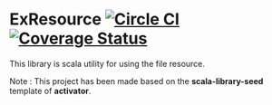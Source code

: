 # ExResource [![Circle CI](https://circleci.com/gh/kkkatsube/EXResource.svg?style=svg)](https://circleci.com/gh/kkkatsube/EXResource) [![Coverage Status](https://coveralls.io/repos/kkkatsube/EXResource/badge.svg?branch=master)](https://coveralls.io/r/kkkatsube/EXResource?branch=master)

This library is scala utility for using the file resource.

Note : This project has been made based on the **scala-library-seed** template of **activator**.
